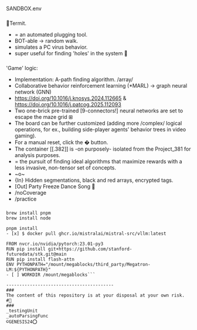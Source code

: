 SANDBOX.env
###
🐜Termit.
* = an automated plugging tool.
* BOT-able -> random walk.
* simulates a PC virus behavior.
* super useful for finding 'holes' in the system 🦠
###
###
'Game' logic:
* Implementation: A-path finding algorithm. /array/
* Collaborative behavior reinforcement learning (*MARL) -> graph neural network (GNN)
* https://doi.org/10.1016/j.knosys.2024.112665 & https://doi.org/10.1016/j.patcog.2025.112093
* Two one-brick pre-trained [9-connectors!] neural networks are set to escape the maze grid ⊞
* The board can be further customized (adding more /complex/ logical operations, for ex., building side-player agents' behavior trees in video gaming).
* For a manual reset, click the � button. 
* The container [[.382]] is -on purposely- isolated from the Project_381 for analysis purposes.
* = the pursuit of finding ideal algorithms that maximize rewards with a less invasive, non-tensor set of concepts.
* ~o~
* {In} Hidden segmentations, black and red arrays, encrypted tags. 
* [Out] Party Freeze Dance Song 🌱
* /noCoverage
* /practice
###
###
```
brew install pnpm
brew install node

pnpm install
- [x] $ docker pull ghcr.io/mistralai/mistral-src/vllm:latest

FROM nvcr.io/nvidia/pytorch:23.01-py3
RUN pip install git+https://github.com/stanford-futuredata/stk.git@main
RUN pip install flash-attn
ENV PYTHONPATH="/mount/megablocks/third_party/Megatron-LM:${PYTHONPATH}"
- [ ] WORKDIR /mount/megablocks```

-----------------------------------------
###
The content of this repository is at your disposal at your own risk. 
#🔬
###
_testingUnit
_autoParsingFunc
©GENESIS24⭕️





